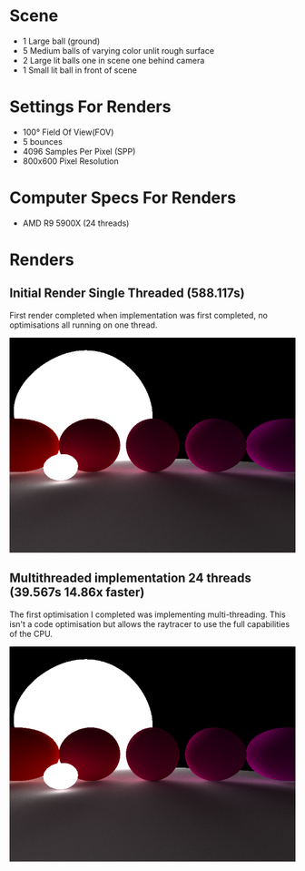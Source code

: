 # Scene
- 1 Large ball (ground)
- 5 Medium balls of varying color unlit rough surface
- 2 Large lit balls one in scene one behind camera
- 1 Small lit ball in front of scene

# Settings For Renders
- 100&deg; Field Of View(FOV)
- 5 bounces
- 4096 Samples Per Pixel (SPP)
- 800x600 Pixel Resolution

# Computer Specs For Renders
- AMD R9 5900X (24 threads)

# Renders

## Initial Render Single Threaded (588.117s)

First render completed when implementation was first completed, no optimisations all running on one thread.

![Alt Text](renders/4096spp5bounce1t.png)

## Multithreaded implementation 24 threads (39.567s 14.86x faster)

The first optimisation I completed was implementing multi-threading. This isn't a code optimisation but allows the raytracer to use the full capabilities of the CPU.

![Alt Text](renders/4096spp5bounce24t.png)